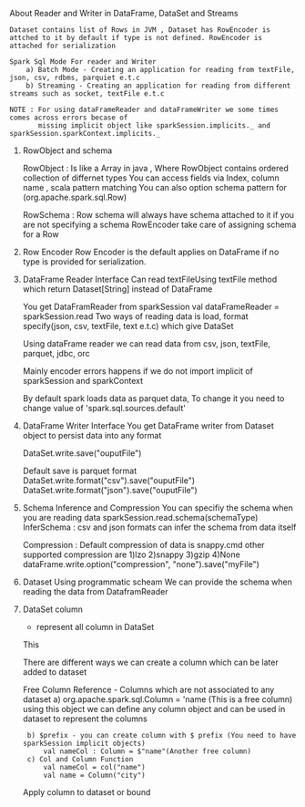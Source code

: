 About Reader and Writer in DataFrame, DataSet and Streams 

	Dataset contains list of Rows in JVM , Dataset has RowEncoder is attched to it by default if type is not defined. RowEncoder is attached for serialization
	
	Spark Sql Mode For reader and Writer 
		a) Batch Mode - Creating an application for reading from textFile, json, csv, rdbms, parquiet e.t.c 
		b) Streaming - Creating an application for reading from different streams such as socket, textFile e.t.c

	NOTE : For using dataFrameReader and dataFrameWriter we some times comes across errors becase of
		   missing implicit object like sparkSession.implicits._ and sparkSession.sparkContext.implicits._
		   
1) RowObject and schema 
	
	RowObject : 
		Is like a Array in java , Where RowObject contains ordered collection of differnet types 
		You can access fields via Index, column name , scala pattern matching 
		You can also option schema pattern for (org.apache.spark.sql.Row)
	
	RowSchema : 
		Row schema will always have schema attached to it if you are not specifying a schema 
		RowEncoder take care of assigning schema for a Row 
		
2) Row Encoder 
	Row Encoder is the default applies on DataFrame if no type is provided for serialization.
 	
 	
 	
 	
3) DataFrame Reader Interface 
 	Can read textFileUsing textFile method which return Dataset[String] instead of DataFrame 
 	
 	You get DataFramReader from sparkSession 
 	val dataFrameReader = sparkSession.read
 	Two ways of reading data is load, format specify(json, csv, textFile, text e.t.c) which give DataSet
 	
 	Using dataFrame reader we can read data from csv, json, textFile, parquet, jdbc, orc
 	
 	Mainly encoder errors happens if we do not import implicit of sparkSession and sparkContext 
 	
 	By default spark loads data as parquet data, To change it you need to change value of 'spark.sql.sources.default'
 	
 	
 	
4) DataFrame Writer Interface 
	You get DataFrame writer from Dataset object to persist data into any format 
	
	DataSet.write.save("ouputFile") 
	
	Default save is parquet format 
	 	DataSet.write.format("csv").save("ouputFile") 
		DataSet.write.format("json").save("ouputFile") 

5) Schema Inference and Compression 
	You can specifiy the schema when you are reading data 
		sparkSession.read.schema(schemaType)
	InferSchema : csv and json formats can infer the schema from data itself 	

	Compression : Default compression of data is snappy.cmd other supported compression are 
		1)lzo 2)snappy 3)gzip 4)None
		dataFrame.write.option("compression", "none").save("myFile")
		 
6) Dataset Using programmatic scheam 
	We can provide the schema when reading the data from DataframReader
	

7) DataSet column 
	* represent all column in DataSet 
	
	This 
	
	There are different ways we can create a column which can be later added to dataset 
	
	Free Column Reference - Columns which are not associated to any dataset 
		a) org.apache.spark.sql.Column = 'name (This is a free column)
			using this object we can define any column object and can be used in dataset to represent the columns 
			
		b) $prefix - you can create column with $ prefix (You need to have sparkSession implicit objects)
			val nameCol : Column = $"name"(Another free column)
		c) Col and Column Function 
			val nameCol = col("name")
			val name = Column("city")
						
	Apply column to dataset or bound